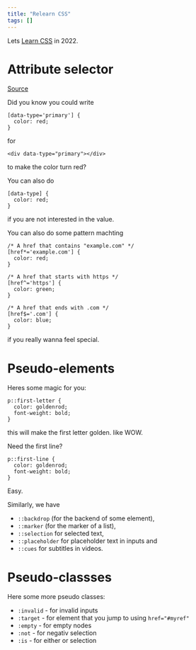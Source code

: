 ```yaml
---
title: "Relearn CSS"
tags: []
---
```

Lets [Learn CSS](https://web.dev/learn/css) in 2022.

# Attribute selector

[Source](https://web.dev/learn/css/selectors/#attribute-selector)

Did you know you could write

```
[data-type='primary'] {
  color: red;
}
```

for

```
<div data-type="primary"></div>
```

to make the color turn red?

You can also do

```
[data-type] {
  color: red;
}
```

if you are not interested in the value.

You can also do some pattern machting

```
/* A href that contains "example.com" */
[href*='example.com'] {
  color: red;
}

/* A href that starts with https */
[href^='https'] {
  color: green;
}

/* A href that ends with .com */
[href$='.com'] {
  color: blue;
}
```

if you really wanna feel special.

# Pseudo-elements

Heres some magic for you:

```
p::first-letter {
  color: goldenrod;
  font-weight: bold;
}
```

this will make the first letter golden. like WOW.

Need the first line?

```
p::first-line {
  color: goldenrod;
  font-weight: bold;
}
```

Easy.

Similarly, we have
* `::backdrop` (for the backend of some element),
* `::marker` (for the marker of a list),
* `::selection` for selected text,
* `::placeholder` for placeholder text in inputs and
* `::cues` for subtitles in videos.

# Pseudo-classses

Here some more pseudo classes: 

* `:invalid` - for invalid inputs
* `:target` - for element that you jump to using `href="#myref"`
* `:empty` - for empty nodes
* `:not` - for negativ selection
* `:is` - for either or selection

